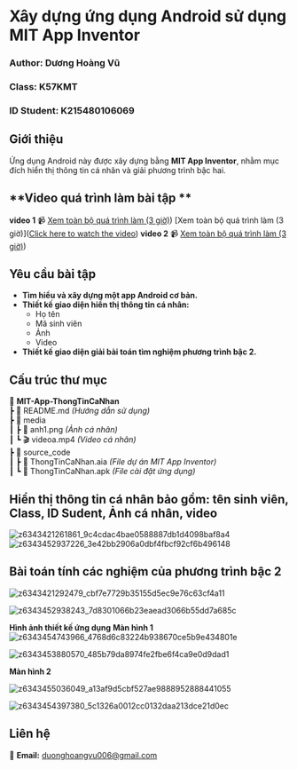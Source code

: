 # Xây dựng ứng dụng Android sử dụng MIT App Inventor  
### **Author:** Dương Hoàng Vũ  
### **Class:** K57KMT  
### **ID Student:** K215480106069  

## **Giới thiệu**  
Ứng dụng Android này được xây dựng bằng **MIT App Inventor**, nhằm mục đích hiển thị thông tin cá nhân và giải phương trình bậc hai.

## **Video quá trình làm bài tập **   
**video 1**
📹 [Xem toàn bộ quá trình làm (3 giờ)](https://www.youtube.com/watch?v=ip0IdVIdMIc&t=1s))
 [Xem toàn bộ quá trình làm (3 giờ)]([Click here to watch the video](https://www.youtube.com/watch?v=IfGjKiD_UDY&t=6s))
**video 2**
📹 [Xem toàn bộ quá trình làm (3 giờ)](https://www.youtube.com/watch?v=ip0IdVIdMIc&t=1s))
## **Yêu cầu bài tập**  
- **Tìm hiểu và xây dựng một app Android cơ bản.**  
- **Thiết kế giao diện hiển thị thông tin cá nhân:**  
  - Họ tên  
  - Mã sinh viên  
  - Ảnh  
  - Video  
- **Thiết kế giao diện giải bài toán tìm nghiệm phương trình bậc 2.**  

## **Cấu trúc thư mục**  
📂 **MIT-App-ThongTinCaNhan**  
 ┣ 📜 README.md *(Hướng dẫn sử dụng)*  
 ┣ 📂 media  
 ┃ ┣ 📸 anh1.png *(Ảnh cá nhân)*  
 ┃ ┗ 🎬 videoa.mp4 *(Video cá nhân)*  
 ┣ 📂 source_code  
 ┃ ┣ 📜 ThongTinCaNhan.aia *(File dự án MIT App Inventor)*  
 ┃ ┗ 📜 ThongTinCaNhan.apk *(File cài đặt ứng dụng)*  

 
## **Hiển thị thông tin cá nhân bảo gồm: tên sinh viên, Class, ID Sudent, Ảnh cá nhân, video**
![z6343421261861_9c4cdac4bae0588887db1d4098baf8a4](https://github.com/user-attachments/assets/4d68531c-4210-4e81-80c4-dad339d034c3)
![z6343452937226_3e42bb2906a0dbf4fbcf92cf6b496148](https://github.com/user-attachments/assets/9307752e-5c6a-4b90-97f8-43a428406fdf)

## **Bài toán tính các nghiệm của phương trình bậc 2**
![z6343421292479_cbf7e7729b35155d5ec9e76c63cf4a11](https://github.com/user-attachments/assets/941c1d59-4aa1-4a33-b271-8c924f2f2412)

![z6343452938243_7d8301066b23eaead3066b55dd7a685c](https://github.com/user-attachments/assets/37d2b1d6-093e-4380-b255-4fb35447e496)


**Hình ảnh thiết kế ứng dụng**
**Màn hình 1**
![z6343454743966_4768d6c83224b938670ce5b9e434801e](https://github.com/user-attachments/assets/865de09a-0eef-48d0-aaf3-d6c65d6150c2)



![z6343453880570_485b79da8974fe2fbe6f4ca9e0d9dad1](https://github.com/user-attachments/assets/78b654c4-eee9-4e75-ba3d-d270f292bb37)


**Màn hình 2**

![z6343455036049_a13af9d5cbf527ae9888952888441055](https://github.com/user-attachments/assets/c3171250-6e3f-408b-8a4b-4a93092b3e93)


![z6343454397380_5c1326a0012cc0132daa213dce21d0ec](https://github.com/user-attachments/assets/7d1fe5c0-c598-4d14-9f38-5a3266758c82)


## **Liên hệ**  
📩 **Email:** duonghoangvu006@gmail.com  
